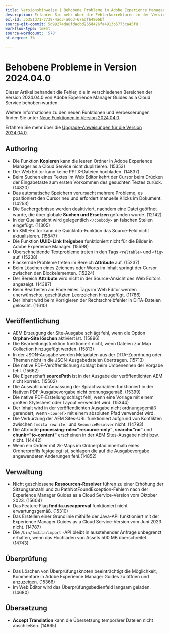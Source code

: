 ```yaml
---
title: Versionshinweise | Behobene Probleme in Adobe Experience Manager Guides, Version 2024.4.0
description: Erfahren Sie mehr über die Fehlerkorrekturen in der Version 2024.04.0 von Adobe Experience Manager Guides as a Cloud Service.
exl-id: 35351d71-7739-4ad3-a063-67adf64906bf
source-git-commit: 5d99274da8fdacbd255d426fa4913b5773ca45f8
workflow-type: tm+mt
source-wordcount: '578'
ht-degree: 3%

---
```


# Behobene Probleme in Version 2024.04.0

Dieser Artikel behandelt die Fehler, die in verschiedenen Bereichen der Version 2024.04.0 von Adobe Experience Manager Guides as a Cloud Service behoben wurden.

Weitere Informationen zu den neuen Funktionen und Verbesserungen finden Sie unter [Neue Funktionen in Version 2024.04.0](whats-new-2024-04-0.md).

Erfahren Sie mehr über die [Upgrade-Anweisungen für die Version 2024.04.0](upgrade-instructions-2024-04-0.md).

## Authoring

- Die Funktion **Kopieren** kann die leeren Ordner in Adobe Experience Manager as a Cloud Service nicht duplizieren. (15353)
- Der Web Editor kann keine PPTX-Dateien hochladen. (14837)
- Beim Suchen eines Textes im Web Editor kehrt der Cursor beim Drücken der Eingabetaste zum ersten Vorkommen des gesuchten Textes zurück. (14820)
- Das automatische Speichern verursacht mehrere Probleme, es positioniert den Cursor neu und erfordert manuelle Klicks im Dokument. (14253)
- Die Suchergebnisse werden deaktiviert, nachdem eine Datei geöffnet wurde, die über globale **Suchen und Ersetzen** gefunden wurde. (12142)
- In der Quellansicht wird gelegentlich `</conbody>` an falschen Stellen eingefügt. (11305)
- Im XML-Editor kann die QuickInfo-Funktion das Source-Feld nicht aktualisieren. (15847)
- Die Funktion **UUID-Link freigeben** funktioniert nicht für die Bilder in Adobe Experience Manager. (15598)
- Überschneidende Textprobleme treten in den Tags `<reltable>` und `<fig>` auf. (15238)
- Flackernde Probleme treten im Bereich **Attribute** auf. (15237)
- Beim Löschen eines Zeichens oder Worts im Inhalt springt der Cursor zwischen den Blockelementen. (15224)
- Der Bereich **Attribute** wird nicht in der Source-Ansicht des Web Editors angezeigt. (14387)
- Beim Bearbeiten am Ende eines Tags im Web Editor werden unerwünschte, geschützten Leerzeichen hinzugefügt. (11786)
- Der Inhalt wird beim Korrigieren der Rechtschreibfehler in DITA-Dateien gelöscht. (11610)


## Veröffentlichung

- AEM Erzeugung der Site-Ausgabe schlägt fehl, wenn die Option **Orphan-Site löschen** aktiviert ist. (15896)
- Die Bearbeitungsfunktion funktioniert nicht, wenn Dateien zur Map Collection hinzugefügt werden. (15813)
- In der JSON-Ausgabe werden Metadaten aus der DITA-Zuordnung oder Themen nicht in die JSON-Ausgabedateien übertragen. (15713)
- Die native PDF-Veröffentlichung schlägt beim Umbenennen der Vorgabe fehl. (15662)
- Die Eigenschaft **sourcePath** ist in der Ausgabe der veröffentlichten AEM nicht korrekt. (15502)
- Die Auswahl und Anpassung der Sprachvariablen funktioniert in der Nativen PDF-Ausgabevorgabe nicht ordnungsgemäß. (15399)
- Die native PDF-Erstellung schlägt fehl, wenn eine Vorlage mit einem großen Stylesheet oder Layout verwendet wird. (15344)
- Der Inhalt wird in der veröffentlichten Ausgabe nicht ordnungsgemäß gerendert, wenn `<conref>` mit einem absoluten Pfad verwendet wird.
- Die Verkürzung der AEM Sites-URL funktioniert aufgrund von Konflikten zwischen `fmdita rewriter` und `ResourceResolver` nicht. (14793)
- Die Attribute **processing-role=&quot;resource-only&quot;**, **search=&quot;no&quot;** und **chunk=&quot;to-content&quot;** erscheinen in der AEM Sites-Ausgabe nicht bzw. nicht. (14442)
- Wenn ein Ordner mit 2k-Maps im Ordnerpfad innerhalb eines Ordnerprofils festgelegt ist, schlagen die auf die Ausgabevorgabe angewendeten Änderungen fehl.(14852)

## Verwaltung

- Nicht geschlossene **Ressourcen-Resolver** führen zu einer Erhöhung der Sitzungsanzahl und zu PathNotFoundException-Fehlern nach der Experience Manager Guides as a Cloud Service-Version vom Oktober 2023. (15604)
- Das Feature Flag **fmdita.useapproval** funktioniert nicht erwartungsgemäß. (15310)
- Das Erstellen einer Grundlinie mithilfe der Java-API funktioniert mit der Experience Manager Guides as a Cloud Service-Version vom Juni 2023 nicht. (14787)
- Die `/bin/fmdita/import` -API bleibt in ausstehender Anfrage unbegrenzt erhalten, wenn das Hochladen von Assets 500 MB überschreitet. (14743)

## Überprüfung

- Das Löschen von Überprüfungsknoten beeinträchtigt die Möglichkeit, Kommentare in Adobe Experience Manager Guides zu öffnen und anzuzeigen. (15366)
- Im Web Editor wird das Überprüfungsbedienfeld langsam geladen. (14680)

## Übersetzung

- **Accept Translation** kann die Übersetzung temporärer Dateien nicht abschließen. (14665)
